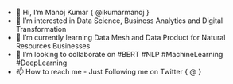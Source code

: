 - 👋 Hi, I’m Manoj Kumar { @ikumarmanoj }
- 👀 I’m interested in Data Science, Business Analytics and Digital Transformation
- 🌱 I’m currently learning Data Mesh and Data Product for Natural Resources Businesses
- 💞️ I’m looking to collaborate on #BERT #NLP #MachineLearning #DeepLearning
- 📫 How to reach me - Just Following me on Twitter { @ }

<!---
ikumarmanoj/ikumarmanoj is a ✨ special ✨ repository because its `README.md` (this file) appears on your GitHub profile.
You can click the Preview link to take a look at your changes.
--->
